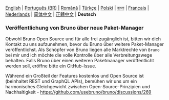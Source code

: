 [English](/publishing.md) | [Português (BR)](docs/publishing/publishing_pt_br.md) | [Română](docs/publishing/publishing_ro.md) | [Türkçe](/docs/publishing/publishing_tr.md) | [Polski](docs/publishing/publishing_pl.md) | [বাংলা](docs/publishing/publishing_bn.md) | [Français](docs/publishing/publishing_fr.md) | [Nederlands](docs/publishing/publishing_nl.md) | [简体中文](docs/publishing/publishing_cn.md) | [正體中文](docs/publishing/publishing_zhtw.md) | **Deutsch**

### Veröffentlichung von Bruno über neue Paket-Manager

Obwohl Bruno Open Source und für alle frei zugänglich ist, bitten wir dich Kontakt zu uns aufzunehmen, bevor du Bruno über weitere Paket-Manager veröffentlichst.
Als Schöpfer von Bruno liegen alle Marktrechte von `Bruno` bei mir und ich möchte die volle Kontrolle über alle Verbreitungswege behalten.
Falls Bruno über einen weiteren Paketmanager veröffentlicht werden soll, eröffne bitte ein GitHub-Issue.

Während ein Großteil der Features kostenlos und Open Source ist (beinhaltet REST und GraphQL APIs),
bemühen wir uns um ein harmonisches Gleichgewicht zwischen Open-Source-Prinzipien und Nachhaltigkeit - https://github.com/usebruno/bruno/discussions/269
